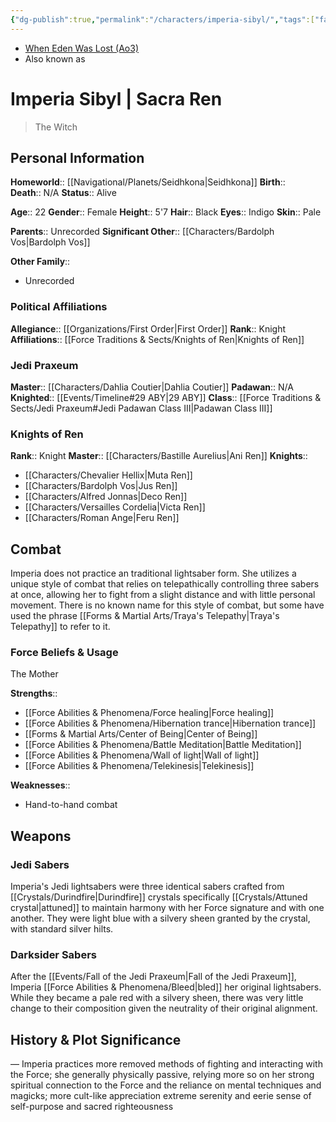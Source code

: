 ```yaml
---
{"dg-publish":true,"permalink":"/characters/imperia-sibyl/","tags":["fallenjedi","firstorder","knightsofren","jedipraxeum","jediknight","forcesensitive","unfinished","trayas"],"noteIcon":"saber1"}
---
```


- [When Eden Was Lost (Ao3)](https://archiveofourown.org/works/19334440/chapters/45992584)
- Also known as
# Imperia Sibyl | Sacra Ren
>The Witch

## Personal Information

**Homeworld**::  [[Navigational/Planets/Seidhkona\|Seidhkona]]
**Birth**::  
**Death**::  N/A
**Status**::  Alive

**Age**::  22
**Gender**::  Female 
**Height**::  5'7
**Hair**::  Black
**Eyes**::  Indigo
**Skin**::  Pale

**Parents**::  Unrecorded 
**Significant Other**::  [[Characters/Bardolph Vos\|Bardolph Vos]]

**Other Family**::
- Unrecorded

### Political Affiliations

**Allegiance**::  [[Organizations/First Order\|First Order]]
**Rank**::  Knight
**Affiliations**::  [[Force Traditions & Sects/Knights of Ren\|Knights of Ren]]

### Jedi Praxeum

**Master**::  [[Characters/Dahlia Coutier\|Dahlia Coutier]]
**Padawan**::  N/A
**Knighted**::  [[Events/Timeline#29 ABY\|29 ABY]]
**Class**::  [[Force Traditions & Sects/Jedi Praxeum#Jedi Padawan Class III\|Padawan Class III]]

### Knights of Ren

**Rank**::  Knight
**Master**::  [[Characters/Bastille Aurelius\|Ani Ren]]
**Knights**::
- [[Characters/Chevalier Hellix\|Muta Ren]]
- [[Characters/Bardolph Vos\|Jus Ren]]
- [[Characters/Alfred Jonnas\|Deco Ren]]
- [[Characters/Versailles Cordelia\|Victa Ren]]
- [[Characters/Roman Ange\|Feru Ren]]

## Combat

Imperia does not practice an traditional lightsaber form. She utilizes a unique style of combat that relies on telepathically controlling three sabers at once, allowing her to fight from a slight distance and with little personal movement. There is no known name for this style of combat, but some have used the phrase [[Forms & Martial Arts/Traya's Telepathy\|Traya's Telepathy]] to refer to it. 

### Force Beliefs & Usage

The Mother

**Strengths**::
- [[Force Abilities & Phenomena/Force healing\|Force healing]]
- [[Force Abilities & Phenomena/Hibernation trance\|Hibernation trance]]
- [[Forms & Martial Arts/Center of Being\|Center of Being]]
- [[Force Abilities & Phenomena/Battle Meditation\|Battle Meditation]]
- [[Force Abilities & Phenomena/Wall of light\|Wall of light]]
- [[Force Abilities & Phenomena/Telekinesis\|Telekinesis]]

**Weaknesses**::
- Hand-to-hand combat

## Weapons

### Jedi Sabers

Imperia's Jedi lightsabers were three identical sabers crafted from [[Crystals/Durindfire\|Durindfire]] crystals specifically [[Crystals/Attuned crystal\|attuned]] to maintain harmony with her Force signature and with one another. They were light blue with a silvery sheen granted by the crystal, with standard silver hilts. 

### Darksider Sabers

After the [[Events/Fall of the Jedi Praxeum\|Fall of the Jedi Praxeum]], Imperia [[Force Abilities & Phenomena/Bleed\|bled]] her original lightsabers. While they became a pale red with a silvery sheen, there was very little change to their composition given the neutrality of their original alignment. 

## History & Plot Significance

— Imperia practices more removed methods of fighting and interacting with the Force; she generally physically passive, relying more so on her strong spiritual connection to the Force and the reliance on mental techniques and magicks; more cult-like appreciation
extreme serenity and eerie sense of self-purpose and sacred righteousness